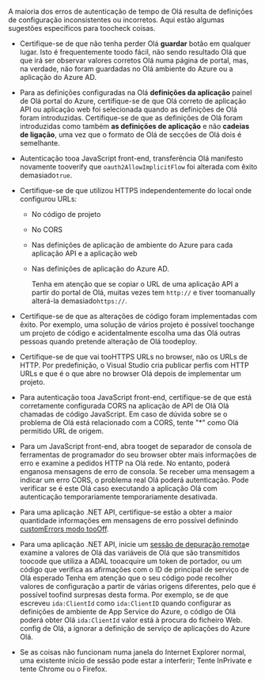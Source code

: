 A maioria dos erros de autenticação de tempo de Olá resulta de definições de configuração inconsistentes ou incorretos. Aqui estão algumas sugestões específicos para toocheck coisas.

* Certifique-se de que não tenha perder Olá **guardar** botão em qualquer lugar. Isto é frequentemente toodo fácil, não sendo resultado Olá que que irá ser observar valores corretos Olá numa página de portal, mas, na verdade, não foram guardadas no Olá ambiente do Azure ou a aplicação do Azure AD.
* Para as definições configuradas na Olá **definições da aplicação** painel de Olá portal do Azure, certifique-se de que Olá correto de aplicação API ou aplicação web foi selecionada quando as definições de Olá foram introduzidas.  Certifique-se de que as definições de Olá foram introduzidas como também **as definições de aplicação** e não **cadeias de ligação**, uma vez que o formato de Olá de secções de Olá dois é semelhante.
* Autenticação tooa JavaScript front-end, transferência Olá manifesto novamente tooverify que `oauth2AllowImplicitFlow` foi alterada com êxito demasiado`true`.
* Certifique-se de que utilizou HTTPS independentemente do local onde configurou URLs:
  
  * No código de projeto
  * No CORS
  * Nas definições de aplicação de ambiente do Azure para cada aplicação API e a aplicação web
  * Nas definições de aplicação do Azure AD.
    
    Tenha em atenção que se copiar o URL de uma aplicação API a partir do portal de Olá, muitas vezes tem `http://` e tiver toomanually alterá-la demasiado`https://`.
* Certifique-se de que as alterações de código foram implementadas com êxito. Por exemplo, uma solução de vários projeto é possível toochange um projeto de código e acidentalmente escolha uma das Olá outras pessoas quando pretende alteração de Olá toodeploy.
* Certifique-se de que vai tooHTTPS URLs no browser, não os URLs de HTTP. Por predefinição, o Visual Studio cria publicar perfis com HTTP URLs e que é o que abre no browser Olá depois de implementar um projeto.
* Para autenticação tooa JavaScript front-end, certifique-se de que está corretamente configurada CORS na aplicação de API de Olá Olá chamadas de código JavaScript. Em caso de dúvida sobre se o problema de Olá está relacionado com a CORS, tente "*" como Olá permitido URL de origem. 
* Para um JavaScript front-end, abra tooget de separador de consola de ferramentas de programador do seu browser obter mais informações de erro e examine a pedidos HTTP na Olá rede. No entanto, poderá enganosa mensagens de erro de consola. Se receber uma mensagem a indicar um erro CORS, o problema real Olá poderá autenticação. Pode verificar se é este Olá caso executando a aplicação Olá com autenticação temporariamente temporariamente desativada.
* Para uma aplicação .NET API, certifique-se estão a obter a maior quantidade informações em mensagens de erro possível definindo [customErrors modo tooOff](../articles/app-service-web/web-sites-dotnet-troubleshoot-visual-studio.md#remoteview).
* Para uma aplicação .NET API, inicie um [sessão de depuração remota](../articles/app-service-web/web-sites-dotnet-troubleshoot-visual-studio.md#remotedebug)e examine a valores de Olá das variáveis de Olá que são transmitidos toocode que utiliza a ADAL tooacquire um token de portador, ou um código que verifica as afirmações com o ID de principal de serviço de Olá esperado Tenha em atenção que o seu código pode recolher valores de configuração a partir de várias origens diferentes, pelo que é possível toofind surpresas desta forma. Por exemplo, se de que escreveu `ida:ClientId` como `ida:ClientID` quando configurar as definições de ambiente de App Service do Azure, o código de Olá poderá obter Olá `ida:ClientId` valor está à procura do ficheiro Web. config de Olá, a ignorar a definição de serviço de aplicações do Azure Olá. 
* Se as coisas não funcionam numa janela do Internet Explorer normal, uma existente início de sessão pode estar a interferir; Tente InPrivate e tente Chrome ou o Firefox.

